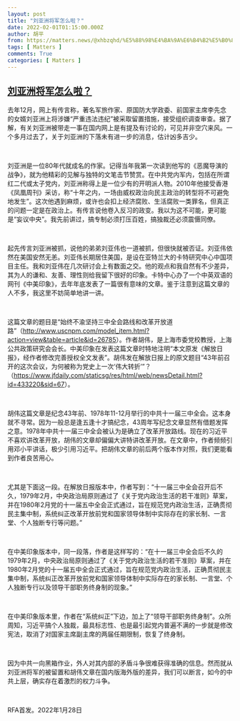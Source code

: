 ```yaml
---
layout: post
title: "刘亚洲将军怎么啦？"
date: 2022-02-01T01:15:00.000Z
author: 胡平
from: https://matters.news/@xhbzqhd/%E5%88%98%E4%BA%9A%E6%B4%B2%E5%B0%86%E5%86%9B%E6%80%8E%E4%B9%88%E5%95%A6-bafyreieq7wknn4nfbztghiyrrq3oqmuchol25sct7542kkfx3akxtviyii
tags: [ Matters ]
comments: True
categories: [ Matters ]
---
```

<!--1643678100000-->
[刘亚洲将军怎么啦？](https://matters.news/@xhbzqhd/%E5%88%98%E4%BA%9A%E6%B4%B2%E5%B0%86%E5%86%9B%E6%80%8E%E4%B9%88%E5%95%A6-bafyreieq7wknn4nfbztghiyrrq3oqmuchol25sct7542kkfx3akxtviyii)
------

<div>
<p>去年12月，网上有传言称，著名军旅作家、原国防大学政委、前国家主席李先念的女婿刘亚洲上将涉嫌“严重违法违纪”被采取留置措施，接受组织调查审查。据了解，有关刘亚洲被带走一事在国内网上是有提及有讨论的，可见并非空穴来风。一个多月过去了，关于刘亚洲的下落未有进一步的消息，估计凶多吉少。</p><p><br></p><p>刘亚洲是一位80年代就成名的作家。记得当年我第一次读到他写的《恶魔导演的战争》，就为他精彩的见解与独特的文笔击节赞赏。在中共党内军内，包括在所谓红二代或太子党内，刘亚洲称得上是一位少有的开明派人物。2010年他接受香港《凤凰周刊》采访，称“十年之内，一场由威权政治向民主政治的转型将不可避免地发生”。这次他遇到麻烦，或许也会扣上经济腐败、生活腐败一类罪名，但真正的问题一定是在政治上。有传言说他卷入反习的政变。我以为这不可能，更可能是“妄议中央”。我先前讲过，搞专制必须打压百姓，搞独裁还必须震慑同僚。</p><p><br></p><p>起先传言刘亚洲被抓，说他的弟弟刘亚伟也一道被抓，但很快就被否证。刘亚伟依然在美国安然无恙。刘亚伟长期居住美国，是设在亚特兰大的卡特研究中心中国项目主任。我和刘亚伟在几次研讨会上有数面之交。他的观点和我自然有不少差异，其为人的谦和、友善、理性则给我留下很好的印象。卡特中心办了一个中英双语的网刊《中美印象》，去年年底发表了一篇很有意味的文章。鉴于注意到这篇文章的人不多，我这里不妨简单地讲一讲。</p><p><br></p><p>这篇文章的题目是“始终不渝坚持三中全会路线和改革开放道路”（<a href="http://www.uscnpm.com/model_" rel="noopener noreferrer" target="_blank">http://www.uscnpm.com/model_</a><a href="http://www.uscnpm.com/model_item.html?action=view&table=article&id=26785" rel="noopener noreferrer" target="_blank">item.html?action=view&table=article&id=26785</a>）。作者胡伟，是上海市委党校教授，上海公共政策研究会会长。中美印象在发表这篇文章时特地注明“本文原发《解放日报》，经作者修改完善授权全文发表”。胡伟发在解放日报上的原文题目“43年前召开的这次会议，为何被称为党史上一次‘伟大转折’”？（<a href="https://www.jfdaily.com/" rel="noopener noreferrer" target="_blank">https://www.jfdaily.com/</a><a href="https://www.jfdaily.com/staticsg/res/html/web/newsDetail.html?id=433220&sid=67" rel="noopener noreferrer" target="_blank">staticsg/res/html/web/newsDetail.html?id=433220&sid=67</a>）。</p><p><br></p><p>胡伟这篇文章是纪念43年前、1978年11-12月举行的中共十一届三中全会。这本身就不寻常。因为一般总是逢五逢十才搞纪念，43周年写纪念文章显然有借题发挥之意。1978年中共十一届三中全会被认为是确立了改革开放路线。现在的习近平不喜欢讲改革开放，胡伟的文章却偏偏大讲特讲改革开放。在文章中，作者频频引用邓小平讲话，极少引用习近平。把胡伟文章的前后两个版本作对照，我们更能看到作者良苦用心。</p><p><br></p><p>尤其是下面这一段。在解放日报版本中，作者写到：“十一届三中全会召开后不久，1979年2月，中央政治局原则通过了《关于党内政治生活的若干准则》草案，并在1980年2月党的十一届五中全会正式通过，旨在规范党内政治生活，正确贯彻民主集中制，系统纠正改革开放前党和国家领导体制中实际存在的家长制、一言堂、个人独断专行等问题。”</p><p><br></p><p>在中美印象版本中，同一段落，作者是这样写的：“在十一届三中全会后不久的1979年2月，中央政治局原则通过了《关于党内政治生活的若干准则》草案，并在1980年2月党的十一届五中全会正式通过，旨在规范党内政治生活，正确贯彻民主集中制，系统纠正改革开放前党和国家领导体制中实际存在的家长制、一言堂、个人独断专行以及领导干部职务终身制的现象。”</p><p><br></p><p>在中美印象版本里，作者在“系统纠正”下边，加上了“领导干部职务终身制”。众所周知，习近平搞个人独裁，最具标志性、也是最引起党内普遍不满的一步就是修改宪法，取消了对国家主席副主席的两届任期限制，恢复了终身制。</p><p><br></p><p>因为中共一向黑箱作业，外人对其内部的矛盾斗争很难获得准确的信息。然而就从刘亚洲将军的被留置和胡伟文章在国内版海外版的差异，我们可以断言，如今的中共上层，确实存在着激烈的权力斗争。</p><p><br></p><p>RFA首发。2022年1月28日</p>
</div>
